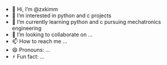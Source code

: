 - 👋 Hi, I’m @zxkimm
- 👀 I’m interested in python and c projects
- 🌱 I’m currently learning python and c pursuing mechatronics engineering
- 💞️ I’m looking to collaborate on ...
- 📫 How to reach me ...
- 😄 Pronouns: ...
- ⚡ Fun fact: ...

<!---
zxkimm/zxkimm is a ✨ special ✨ repository because its `README.md` (this file) appears on your GitHub profile.
You can click the Preview link to take a look at your changes.
--->
